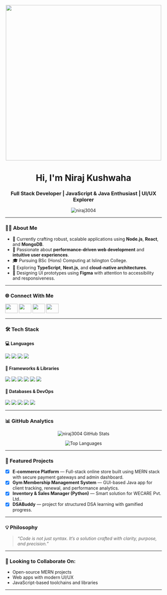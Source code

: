 <p align="center">
  <img src="https://images-wixmp-ed30a86b8c4ca887773594c2.wixmp.com/f/c83c004e-1370-4756-88e5-4071de797088/dgdq8br-09cc7ad6-a021-47a5-b0e0-917b12b0f7a7.gif?token=eyJ0eXAiOiJKV1QiLCJhbGciOiJIUzI1NiJ9.eyJzdWIiOiJ1cm46YXBwOjdlMGQxODg5ODIyNjQzNzNhNWYwZDQxNWVhMGQyNmUwIiwiaXNzIjoidXJuOmFwcDo3ZTBkMTg4OTgyMjY0MzczYTVmMGQ0MTVlYTBkMjZlMCIsIm9iaiI6W1t7InBhdGgiOiJcL2ZcL2M4M2MwMDRlLTEzNzAtNDc1Ni04OGU1LTQwNzFkZTc5NzA4OFwvZGdkcThici0wOWNjN2FkNi1hMDIxLTQ3YTUtYjBlMC05MTdiMTJiMGY3YTcuZ2lmIn1dXSwiYXVkIjpbInVybjpzZXJ2aWNlOmZpbGUuZG93bmxvYWQiXX0.tqRMtE-b2QiI2nnefNxSDMJvZCcYqFmq2ccg_Xfzqb8" width="500px" />
</p>

<h1 align="center">Hi, I'm Niraj Kushwaha</h1>
<h3 align="center">Full Stack Developer | JavaScript & Java Enthusiast | UI/UX Explorer</h3>

<p align="center">
  <img src="https://komarev.com/ghpvc/?username=niraj3004&label=Profile%20Views&color=0e75b6&style=flat" alt="niraj3004" />
</p>

---

### 👨‍💻 About Me

- 🔧 Currently crafting robust, scalable applications using **Node.js**, **React**, and **MongoDB**.
- 🎯 Passionate about **performance-driven web development** and **intuitive user experiences**.
- 🎓 Pursuing BSc (Hons) Computing at Islington College.
- 🧩 Exploring **TypeScript**, **Next.js**, and **cloud-native architectures**.
- 🎨 Designing UI prototypes using **Figma** with attention to accessibility and responsiveness.

---


 ### 🌐 Connect With Me

<p align="left">
  <a href="https://linkedin.com/in/niraj kushwaha" target="_blank"><img src="https://raw.githubusercontent.com/rahuldkjain/github-profile-readme-generator/master/src/images/icons/Social/linked-in-alt.svg" height="30" width="40" /></a>
  <a href="https://www.facebook.com/niraj3004kushwaha" target="_blank"><img src="https://raw.githubusercontent.com/rahuldkjain/github-profile-readme-generator/master/src/images/icons/Social/facebook.svg" height="30" width="40" /></a>
  <a href="https://instagram.com/ni.raj_singh" target="_blank"><img src="https://raw.githubusercontent.com/rahuldkjain/github-profile-readme-generator/master/src/images/icons/Social/instagram.svg" height="30" width="40" /></a>
  <a href="https://www.youtube.com/c/helpybaba" target="_blank"><img src="https://raw.githubusercontent.com/rahuldkjain/github-profile-readme-generator/master/src/images/icons/Social/youtube.svg" height="30" width="40" /></a>
</p>


---

### 🛠️ Tech Stack

#### 💻 Languages
<p>
  <img src="https://img.shields.io/badge/JavaScript-F7DF1E?style=flat-square&logo=javascript&logoColor=black" />
  <img src="https://img.shields.io/badge/TypeScript-007ACC?style=flat-square&logo=typescript&logoColor=white" />
  <img src="https://img.shields.io/badge/Java-ED8B00?style=flat-square&logo=java&logoColor=white" />
  <img src="https://img.shields.io/badge/Python-3776AB?style=flat-square&logo=python&logoColor=white" />
</p>

#### 🧠 Frameworks & Libraries
<p>
  <img src="https://img.shields.io/badge/React-20232A?style=flat-square&logo=react&logoColor=61DAFB" />
  <img src="https://img.shields.io/badge/Redux-593D88?style=flat-square&logo=redux&logoColor=white" />
  <img src="https://img.shields.io/badge/Node.js-339933?style=flat-square&logo=node.js&logoColor=white" />
  <img src="https://img.shields.io/badge/Express.js-000000?style=flat-square&logo=express&logoColor=white" />
  <img src="https://img.shields.io/badge/TailwindCSS-06B6D4?style=flat-square&logo=tailwindcss&logoColor=white" />
  <img src="https://img.shields.io/badge/Bootstrap-563D7C?style=flat-square&logo=bootstrap&logoColor=white" />
</p>

#### 🧱 Databases & DevOps
<p>
  <img src="https://img.shields.io/badge/MongoDB-4EA94B?style=flat-square&logo=mongodb&logoColor=white" />
  <img src="https://img.shields.io/badge/MySQL-4479A1?style=flat-square&logo=mysql&logoColor=white" />
  <img src="https://img.shields.io/badge/Postman-FF6C37?style=flat-square&logo=postman&logoColor=white" />
  <img src="https://img.shields.io/badge/Git-F05032?style=flat-square&logo=git&logoColor=white" />
  <img src="https://img.shields.io/badge/GitHub-181717?style=flat-square&logo=github&logoColor=white" />
</p>

---

### 📊 GitHub Analytics

<p align="center">
  <img src="https://github-readme-stats.vercel.app/api?username=niraj3004&show_icons=true&theme=tokyonight&count_private=true" alt="niraj3004 GitHub Stats" />
</p>

<p align="center">
  <img src="https://github-readme-stats.vercel.app/api/top-langs/?username=niraj3004&layout=compact&theme=tokyonight" alt="Top Languages" />
</p>

---

### 📌 Featured Projects
- [x] **E-commerce Platform** — Full-stack online store built using MERN stack with secure payment gateways and admin dashboard.
- [x] **Gym Membership Management System** — GUI-based Java app for client tracking, renewal, and performance analytics.
- [x] **Inventory & Sales Manager (Python)** — Smart solution for WECARE Pvt. Ltd..
- [x] **DSABuddy** —  project for structured DSA learning with gamified progress.

---

### 💡 Philosophy
> *“Code is not just syntax. It’s a solution crafted with clarity, purpose, and precision.”*

---

### 🤝 Looking to Collaborate On:
- Open-source MERN projects
- Web apps with modern UI/UX
- JavaScript-based toolchains and libraries

---

